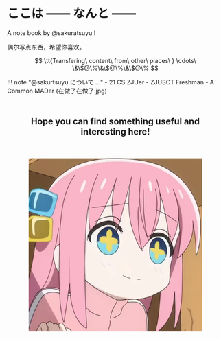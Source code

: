 # ここは —— なんと ——

A note book by @sakuratsuyu !

偶尔写点东西，希望你喜欢。

$$
\tt{Transfering\ content\ from\ other\ places\ } \cdots\ \&\$@\%\&\$@\%\&\$@\%
$$

!!! note "@sakurtsuyu についで ..."
    - 21 CS ZJUer
    - ZJUSCT Freshman
    - A Common MADer (在做了在做了.jpg)

<div align="center" style="font-size:20px; font-weight:bold; margin:50px">Hope you can find something useful and interesting here!</div>

<div align="center" style="height:600x; margin:50px"><img src="kirakirame.png" alt="kirakirame" style="zoom:50%;"/></div>